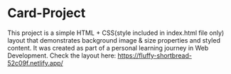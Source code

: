 # Card-Project
This project is a simple HTML + CSS(style included in index.html file only) layout that demonstrates background image & size properties and styled content. It was created as part of a personal learning journey in Web Development.
Check the layout here: https://fluffy-shortbread-52c09f.netlify.app/
